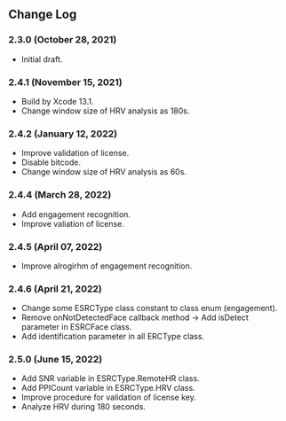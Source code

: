 ## Change Log

### 2.3.0 (October 28, 2021)
- Initial draft.

### 2.4.1 (November 15, 2021)
 - Build by Xcode 13.1.
 - Change window size of HRV analysis as 180s.

### 2.4.2 (January 12, 2022)
 - Improve validation of license.
 - Disable bitcode.
 - Change window size of HRV analysis as 60s.

### 2.4.4 (March 28, 2022)
 - Add engagement recognition.
 - Improve valiation of license.

### 2.4.5 (April 07, 2022)
 - Improve alrogirhm of engagement recognition.

### 2.4.6 (April 21, 2022)
 - Change some ESRCType class constant to class enum (engagement).
 - Remove onNotDetectedFace callback method -> Add isDetect parameter in ESRCFace class.
 - Add identification parameter in all ERCType class.

### 2.5.0 (June 15, 2022)
 - Add SNR variable in ESRCType.RemoteHR class.
 - Add PPICount variable in ESRCType.HRV class.
 - Improve procedure for validation of license key.
 - Analyze HRV during 180 seconds.
